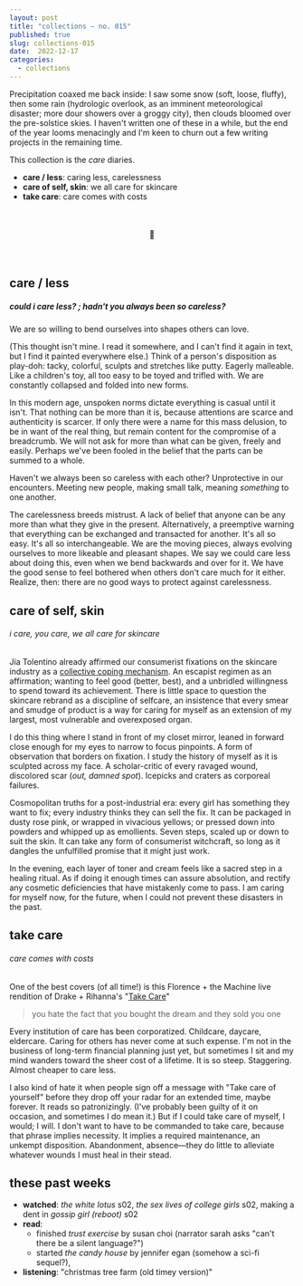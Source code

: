 ```yaml
---
layout: post
title: "collections — no. 015"
published: true
slug: collections-015
date:  2022-12-17
categories:
  - collections
---
```


Precipitation coaxed me back inside: I saw some snow (soft, loose, fluffy), then some rain (hydrologic overlook, as an imminent meteorological disaster; more dour showers over a groggy city), then clouds bloomed over the pre-solstice skies. I haven't written one of these in a while, but the end of the year looms menacingly and I'm keen to churn out a few writing projects in the remaining time. 


This collection is the *care* diaries. 
- **care / less**: caring less, carelessness
- **care of self, skin**: we all care for skincare
- **take care**: care comes with costs

<br />

<h4 style="text-align:center">💌</h4>

<!--more-->

<br />

## **care** / **less**
##### could i care less? ; hadn't you always been so careless?

We are so willing to bend ourselves into shapes others can love. 

(This thought isn't mine. I read it somewhere, and I can't find it again in text, but I find it painted everywhere else.) Think of a person's disposition as play-doh: tacky, colorful, sculpts and stretches like putty. Eagerly malleable. Like a children's toy, all too easy to be toyed and trifled with. We are constantly collapsed and folded into new forms.

In this modern age, unspoken norms dictate everything is casual until it isn't. That nothing can be more than it is, because attentions are scarce and authenticity is scarcer. If only there were a name for this mass delusion, to be in want of the real thing, but remain content for the compromise of a breadcrumb. We will not ask for more than what can be given, freely and easily. Perhaps we've been fooled in the belief that the parts can be summed to a whole.

Haven't we always been so careless with each other? Unprotective in our encounters. Meeting new people, making small talk, meaning *something* to one another. 

The carelessness breeds mistrust. A lack of belief that anyone can be any more than what they give in the present. Alternatively, a preemptive warning that everything can be exchanged and transacted for another. It's all so easy. It's all so interchangeable. We are the moving pieces, always evolving ourselves to more likeable and pleasant shapes. We say we could care less about doing this, even when we bend backwards and over for it. We have the good sense to feel bothered when others don't care much for it either. Realize, then: there are no good ways to protect against carelessness.


## **care of self, skin**
###### i care, you care, we all care for skincare

Jia Tolentino already affirmed our consumerist fixations on the skincare industry as a [collective coping mechanism](https://www.newyorker.com/culture/cultural-comment/the-year-that-skin-care-became-a-coping-mechanism). An escapist regimen as an affirmation; wanting to feel good (better, best), and a unbridled willingness to spend toward its achievement. There is little space to question the skincare rebrand as a discipline of selfcare, an insistence that every smear and smudge of product is a way for caring for myself as an extension of my largest, most vulnerable and overexposed organ.

I do this thing where I stand in front of my closet mirror, leaned in forward close enough for my eyes to narrow to focus pinpoints. A form of observation that borders on fixation. I study the history of myself as it is sculpted across my face. A scholar-critic of every ravaged wound, discolored scar (*out, damned spot*). Icepicks and craters as corporeal failures. 

Cosmopolitan truths for a post-industrial era: every girl has something they want to fix; every industry thinks they can sell the fix. It can be packaged in dusty rose pink, or wrapped in vivacious yellows; or pressed down into powders and whipped up as emollients. Seven steps, scaled up or down to suit the skin. It can take any form of consumerist witchcraft, so long as it dangles the unfulfilled promise that it might just work.

In the evening, each layer of toner and cream feels like a sacred step in a healing ritual. As if doing it enough times can assure absolution, and rectify any cosmetic deficiencies that have mistakenly come to pass. I am caring for myself now, for the future, when I could not prevent these disasters in the past.


## take care
###### care comes with costs

One of the best covers (of all time!) is this Florence + the Machine live rendition of Drake + Rihanna's "[Take Care](https://www.youtube.com/watch?v=g9GQJgbGZJU)"
> you hate the fact that you bought the dream and they sold you one

Every institution of care has been corporatized. Childcare, daycare, eldercare. Caring for others has never come at such expense. I'm not in the business of long-term financial planning just yet, but sometimes I sit and my mind wanders toward the sheer cost of a lifetime. It is so steep. Staggering. Almost cheaper to care less. 

I also kind of hate it when people sign off a message with "Take care of yourself" before they drop off your radar for an extended time, maybe forever. It reads so patronizingly. (I've probably been guilty of it on occasion, and sometimes I do mean it.) But if I could take care of myself, I would; I will. I don't want to have to be commanded to take care, because that phrase implies necessity. It implies a required maintenance, an unkempt disposition. Abandonment, absence—they do little to alleviate whatever wounds I must heal in their stead.




## these past weeks
- **watched**: *the white lotus* s02, *the sex lives of college girls* s02, making a dent in *gossip girl (reboot)* s02
- **read**:
	- finished *trust exercise* by susan choi (narrator sarah asks "can't there be a silent language?")
	- started *the candy house* by jennifer egan (somehow a sci-fi sequel?), 
- **listening**: "christmas tree farm (old timey version)"